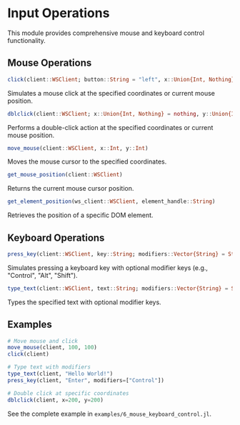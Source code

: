 # Input Operations

This module provides comprehensive mouse and keyboard control functionality.

## Mouse Operations

```julia
click(client::WSClient; button::String = "left", x::Union{Int, Nothing} = nothing, y::Union{Int, Nothing} = nothing, modifiers::Vector{String} = String[])
```
Simulates a mouse click at the specified coordinates or current mouse position.

```julia
dblclick(client::WSClient; x::Union{Int, Nothing} = nothing, y::Union{Int, Nothing} = nothing)
```
Performs a double-click action at the specified coordinates or current mouse position.

```julia
move_mouse(client::WSClient, x::Int, y::Int)
```
Moves the mouse cursor to the specified coordinates.

```julia
get_mouse_position(client::WSClient)
```
Returns the current mouse cursor position.

```julia
get_element_position(ws_client::WSClient, element_handle::String)
```
Retrieves the position of a specific DOM element.

## Keyboard Operations

```julia
press_key(client::WSClient, key::String; modifiers::Vector{String} = String[])
```
Simulates pressing a keyboard key with optional modifier keys (e.g., "Control", "Alt", "Shift").

```julia
type_text(client::WSClient, text::String; modifiers::Vector{String} = String[])
```
Types the specified text with optional modifier keys.

## Examples

```julia
# Move mouse and click
move_mouse(client, 100, 100)
click(client)

# Type text with modifiers
type_text(client, "Hello World!")
press_key(client, "Enter", modifiers=["Control"])

# Double click at specific coordinates
dblclick(client, x=200, y=200)
```

See the complete example in `examples/6_mouse_keyboard_control.jl`.

